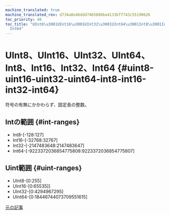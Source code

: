 ```yaml
---
machine_translated: true
machine_translated_rev: d734a8e46ddd7465886ba4133bff743c55190626
toc_priority: 40
toc_title: "UInt8\u3001UInt16\u3001UInt32\u3001UInt64\u3001Int8\u3001Int16\u3001Int32\u3001\
  Int64"
---
```


# UInt8、UInt16、UInt32、UInt64、Int8、Int16、Int32、Int64 {#uint8-uint16-uint32-uint64-int8-int16-int32-int64}

符号の有無にかかわらず、固定長の整数。

## Intの範囲 {#int-ranges}

-   Int8-\[-128:127\]
-   Int16-\[-32768:32767\]
-   Int32-\[-2147483648:2147483647\]
-   Int64-\[-9223372036854775808:9223372036854775807\]

## Uint範囲 {#uint-ranges}

-   UInt8-\[0:255\]
-   UInt16-\[0:65535\]\]
-   UInt32-\[0:4294967295\]
-   UInt64-\[0:18446744073709551615\]

[元の記事](https://clickhouse.tech/docs/en/data_types/int_uint/) <!--hide-->
